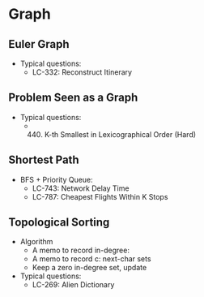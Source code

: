 # Graph

## Euler Graph
- Typical questions:
	- LC-332: Reconstruct Itinerary

## Problem Seen as a Graph
- Typical questions:
	- 440. K-th Smallest in Lexicographical Order (Hard)

## Shortest Path
- BFS + Priority Queue:
	- LC-743: Network Delay Time
	- LC-787: Cheapest Flights Within K Stops

## Topological Sorting
- Algorithm
	- A memo to record in-degree:
	- A memo to record c: next-char sets
	- Keep a zero in-degree set, update
- Typical questions:
	- LC-269: Alien Dictionary